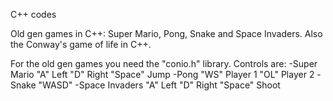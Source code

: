 C++ codes

Old gen games in C++: Super Mario, Pong, Snake and Space Invaders.
Also the Conway's game of life in C++.

For the old gen games you need the "conio.h" library. 
Controls are:
-Super Mario "A" Left "D" Right "Space" Jump
-Pong "WS" Player 1 "OL" Player 2
-Snake "WASD"
-Space Invaders "A" Left "D" Right "Space" Shoot
